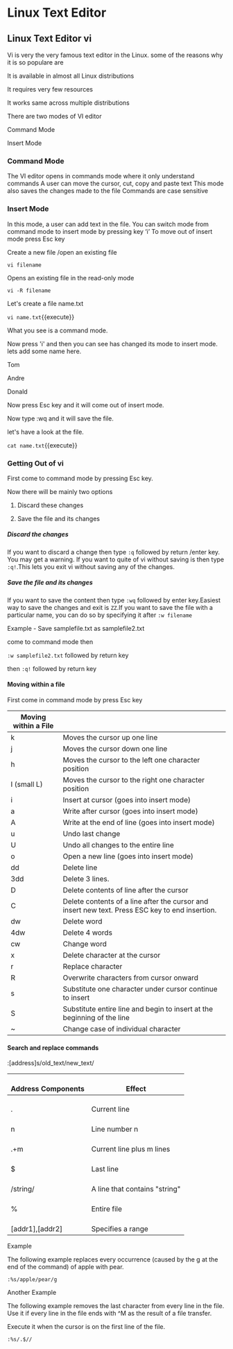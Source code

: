# Linux Text Editor
## Linux Text Editor vi

Vi is very the very famous text editor in the Linux. some of the reasons why it is so populare are 

It is available in almost all  Linux distributions

It requires very few resources

It works same across multiple distributions

There are two modes of VI editor

Command Mode

Insert Mode

### Command Mode

The VI editor opens in commands mode where it only understand commands
A user can move the cursor, cut, copy and paste text 
This mode also saves the changes made to the file
Commands are case sensitive

### Insert Mode
In this mode, a user can add text in the file.
You can switch mode from command mode to insert mode by pressing key  ‘i’
To move out of insert mode press Esc key


Create a new file /open an existing file

`vi filename`

Opens an existing file in the read-only mode

`vi -R filename`


Let's create a file name.txt

`vi name.txt`{{execute}}

What you see is a command mode.

Now press 'i' and then you can see has changed its mode to insert mode. lets add some name here.

Tom

Andre

Donald

Now press Esc key and it will come out of insert mode. 

Now type :wq and it will save the file.

let's have a look at the file.

`cat name.txt`{{execute}}

### Getting Out of vi

First come to command mode by pressing Esc key.

Now there will be mainly two options 

1. Discard these changes

2. Save the file and its changes

##### Discard the changes

If you want to discard a change then type `:q` followed by return /enter key. You may get a warning. If you want to quite of vi without saving is then type `:q!`.This lets you exit vi without saving any of the changes.


##### Save the file and its changes

If you want to save the content then type `:wq` followed by enter key.Easiest way to save the changes and exit is `ZZ`.If you want to save the file with a particular name, you can do so by specifying it after `:w filename`

Example  - Save samplefile.txt as samplefile2.txt

come to command mode then     

`:w samplefile2.txt` followed by return key

then     `:q!`  followed by return key

#### Moving within a file

First come in command mode by press Esc key

|                                                Moving   within a File |                                                     |
|------------------------|----------------------------------------------------------------------------------------------------|
| k                      | Moves the cursor up   one line                                                                     |
| j                      | Moves the cursor down   one line                                                                   |
| h                      | Moves the cursor to   the left one character position                                              |
| I (small L)            | Moves the cursor to   the right one character position                                             |
| i                      |  Insert at cursor (goes into insert mode)                                                          |
| a                      |  Write after cursor (goes into insert mode)                                                        |
| A                      |  Write at the end of line (goes into insert   mode)                                                |
| u                      |  Undo last change                                                                                  |
| U                      |  Undo all changes to the entire line                                                               |
| o                      |  Open a new line (goes into insert mode)                                                           |
| dd                     |  Delete line                                                                                       |
| 3dd                    |  Delete 3 lines.                                                                                   |
| D                      |  Delete contents of line after the cursor                                                          |
| C                      |  Delete contents of a line after the cursor   and insert new text. Press ESC key to end insertion. |
| dw                     |  Delete word                                                                                       |
| 4dw                    |  Delete 4 words                                                                                    |
| cw                     |  Change word                                                                                       |
| x                      |  Delete character at the cursor                                                                    |
| r                      |  Replace character                                                                                 |
| R                      |  Overwrite characters from cursor onward                                                           |
| s                      |  Substitute one character under cursor   continue to insert                                        |
| S                      |  Substitute entire line and begin to insert   at the beginning of the line                         |
| ~                      |  Change case of individual character                                                               |



#### Search and replace commands

:[address]s/old_text/new_text/

|    <br>Address   Components    |    <br>Effect                             |
|--------------------------------|-------------------------------------------|
|    <br>.                       |    <br>Current   line                     |
|    <br>n                       |    <br>Line   number n                    |
|    <br>.+m                     |    <br>Current   line plus m lines        |
|    <br>$                       |    <br>Last   line                        |
|    <br>/string/                |    <br>A   line that contains "string"    |
|    <br>%                       |    <br>Entire   file                      |
|    <br>[addr1],[addr2]         |    <br>Specifies   a range                |



Example

The following example replaces every occurrence (caused by the g at the end of the command) of apple with pear. 

`:%s/apple/pear/g`


Another Example


The following example removes the last character from every line in the file. Use it if every line in the file ends with ^M as the result of a file transfer.

Execute it when the cursor is on the first line of the file. 

`:%s/.$//`




